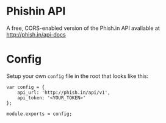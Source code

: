 # Phishin API

A free, CORS-enabled version of the Phish.in API avaliable at http://phish.in/api-docs

# Config

Setup your own `config` file in the root that looks like this:

```config
var config = {
    api_url: 'http://phish.in/api/v1',
    api_token: '<YOUR_TOKEN>'
};

module.exports = config;
```
